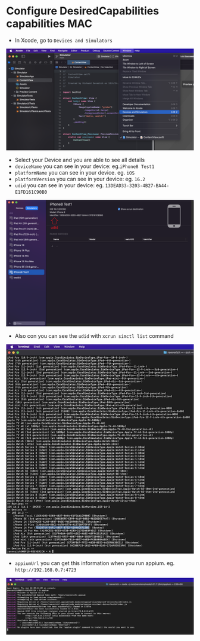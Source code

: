 # Configure DesiredCapabilities capabilities MAC

* In Xcode, go to ```Devices and Simulators```
<p align="center">
  <img src="readme-files-05/01-xcode-go-devices-and-simulators.png">
</p>

* Select your Device and you are able to see all details
* ```deviceName``` you can see in your device: eg.```iPhone8 Test1```
* ```platformName``` you can see in your device. eg. ```iOS```
* ```platformVersion``` you can see in your device: eg. ```16.2```
* ```udid``` you can see in your device: eg. ```13DEAD33-3203-4B27-BA44-E1FD161C90B0```
<p align="center">
  <img src="readme-files-05/02-xcode-devices-and-simulators.png">
</p>

* Also con you can see the ```udid``` with ```xcrun simctl list``` command
<p align="center">
  <img src="readme-files-05/03-xcrun-command.png">
</p>

* ```appiumUrl``` you can get this information when you run appium. eg. ```http://192.168.0.7:4723```
<p align="center">
  <img src="readme-files-05/04-appium-mac.png">
</p>
